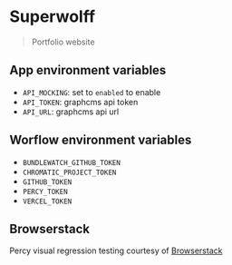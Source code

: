# Superwolff

> Portfolio website

## App environment variables

- `API_MOCKING`: set to `enabled` to enable
- `API_TOKEN`: graphcms api token
- `API_URL`: graphcms api url

## Worflow environment variables

- `BUNDLEWATCH_GITHUB_TOKEN`
- `CHROMATIC_PROJECT_TOKEN`
- `GITHUB_TOKEN`
- `PERCY_TOKEN`
- `VERCEL_TOKEN`

## Browserstack

Percy visual regression testing courtesy of [Browserstack](https://www.browserstack.com/open-source)
